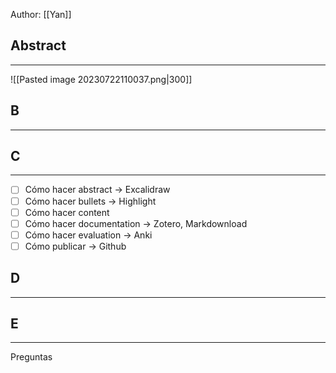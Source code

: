 Author: [[Yan]]

## Abstract
- - -
![[Pasted image 20230722110037.png|300]]

## B
- - -


## C
- - -
- [ ] Cómo hacer abstract -> Excalidraw
- [ ] Cómo hacer bullets -> Highlight
- [ ] Cómo hacer content 
- [ ] Cómo hacer documentation -> Zotero, Markdownload
- [ ] Cómo hacer evaluation -> Anki
- [ ] Cómo publicar -> Github

## D
- - -



## E
- - -
Preguntas
